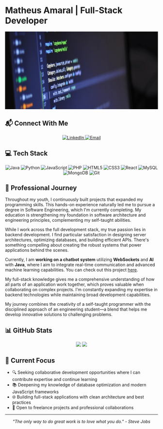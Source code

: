 # Matheus Amaral | Full-Stack Developer 

<div align="center">
  <img src="https://github.com/matheushenw/matheushenw/blob/main/LinkedIn-Banner-Software-1024x256.png?raw=true" alt="LinkedIn Banner" width="1024" height="256"/>
</div>

## 📬 Connect With Me

<div align="center">
  <a href="https://www.linkedin.com/in/" target="_blank">
    <img src="https://img.shields.io/badge/LinkedIn-0077B5?style=for-the-badge&logo=linkedin&logoColor=white" alt="LinkedIn" />
  </a>
  <a href="mailto:matheushda09@gmail.com" target="_blank">
    <img src="https://img.shields.io/badge/Email-D14836?style=for-the-badge&logo=gmail&logoColor=white" alt="Email" />
  </a>
</div>

## 💻 Tech Stack

<div align="center">
  <img src="https://img.shields.io/badge/Java-ED8B00?style=for-the-badge&logo=openjdk&logoColor=white" alt="Java" />
  <img src="https://img.shields.io/badge/Python-3776AB?style=for-the-badge&logo=python&logoColor=white" alt="Python" />
  <img src="https://img.shields.io/badge/JavaScript-F7DF1E?style=for-the-badge&logo=javascript&logoColor=black" alt="JavaScript" />
  <img src="https://img.shields.io/badge/PHP-777BB4?style=for-the-badge&logo=php&logoColor=white" alt="PHP" />
  <img src="https://img.shields.io/badge/HTML5-E34F26?style=for-the-badge&logo=html5&logoColor=white" alt="HTML5" />
  <img src="https://img.shields.io/badge/CSS3-1572B6?style=for-the-badge&logo=css3&logoColor=white" alt="CSS3" />
  <img src="https://img.shields.io/badge/React-20232A?style=for-the-badge&logo=react&logoColor=61DAFB" alt="React" />
  <img src="https://img.shields.io/badge/MySQL-4479A1?style=for-the-badge&logo=mysql&logoColor=white" alt="MySQL" />
  <img src="https://img.shields.io/badge/MongoDB-4EA94B?style=for-the-badge&logo=mongodb&logoColor=white" alt="MongoDB" />
  <img src="https://img.shields.io/badge/Git-F05032?style=for-the-badge&logo=git&logoColor=white" alt="Git" />
</div>

## 🌟 Professional Journey


Throughout my youth, I continuously built projects that expanded my programming skills. This hands-on experience naturally led me to pursue a degree in Software Engineering, which I'm currently completing. My education is strengthening my foundation in software architecture and engineering principles, complementing my self-taught abilities.

While I work across the full development stack, my true passion lies in backend development. I find particular satisfaction in designing server architectures, optimizing databases, and building efficient APIs. There's something compelling about creating the robust systems that power applications behind the scenes.

Currently, I am **working on a chatbot system** utilizing **WebSockets** and **AI** with **Java**, where I aim to integrate real-time communication and advanced machine learning capabilities. You can check out this project [here](https://github.com/matheushenw/javachatbot-IA).

My full-stack knowledge gives me a comprehensive understanding of how all parts of an application work together, which proves valuable when collaborating on complex projects. I'm constantly expanding my expertise in backend technologies while maintaining broad development capabilities.

My journey combines the creativity of a self-taught programmer with the disciplined approach of an engineering student—a blend that helps me develop innovative solutions to challenging problems.

## 📊 GitHub Stats

<div align="center">
  <img height="180em" src="https://github-readme-stats.vercel.app/api?username=matheushenw&show_icons=true&theme=radical&include_all_commits=true&count_private=true"/>
  <img height="180em" src="https://github-readme-stats.vercel.app/api/top-langs/?username=matheushenw&layout=compact&langs_count=7&theme=radical"/>
</div>

## 🚀 Current Focus

- 🔍 Seeking collaborative development opportunities where I can contribute expertise and continue learning
- 📚 Deepening my knowledge of database optimization and modern JavaScript frameworks
- 🌐 Building full-stack applications with clean architecture and best practices
- 🤝 Open to freelance projects and professional collaborations 


---


<div align="center">
  <i>"The only way to do great work is to love what you do." - Steve Jobs</i>
</div>
